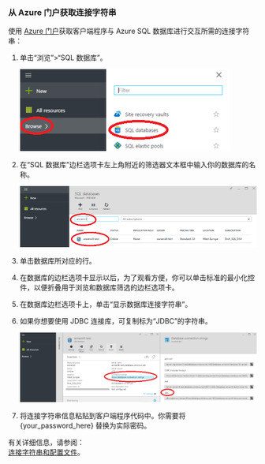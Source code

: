 <!--
../includes/sql-database-include-connection-string-20-portalshots.md

Latest Freshness check:  2015-09-02 , GeneMi.

## Connection string
-->



### 从 Azure 门户获取连接字符串
使用 [Azure 门户](https://portal.azure.cn/)获取客户端程序与 Azure SQL 数据库进行交互所需的连接字符串：

1. 单击“浏览”>“SQL 数据库”。
   
    ![选择 SQL][1-select-sql]  

2. 在“SQL 数据库”边栏选项卡左上角附近的筛选器文本框中输入你的数据库的名称。
   
    ![选择数据库][2-select-database]  

3. 单击数据库所对应的行。
4. 在数据库的边栏选项卡显示以后，为了观看方便，你可以单击标准的最小化控件，以便折叠用于浏览和数据库筛选的边栏选项卡。
5. 在数据库边栏选项卡上，单击“显示数据库连接字符串”。
6. 如果你想要使用 JDBC 连接库，可复制标为“JDBC”的字符串。
   
    ![复制数据库的 JDBC 连接字符串][3-get-connection-string]  

7. 将连接字符串信息粘贴到客户端程序代码中。你需要将 {your\_password\_here} 替换为实际密码。



有关详细信息，请参阅：<br/>[连接字符串和配置文件](https://msdn.microsoft.com/zh-cn/library/ms378428.aspx)。

<!-- Image references. -->


[1-select-sql]: ./media/sql-database-include-connection-string-20-portalshots/connection-string-select-sql.png


[2-select-database]: ./media/sql-database-include-connection-string-20-portalshots/connection-string-select-database.PNG

[3-get-connection-string]: ./media/sql-database-include-connection-string-20-portalshots/connection-string-jdbc.PNG


<!--
These three includes/ files are a sequenced set, but you can pick and choose:

../includes/sql-database-include-connection-string-20-portalshots.md
../includes/sql-database-include-connection-string-30-compare.md
../includes/sql-database-include-connection-string-40-config.md
-->

<!---HONumber=Mooncake_0116_2017-->